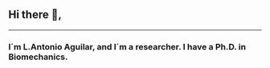 ## Hi there 👋,
---
### I´m L.Antonio Aguilar, and I´m a researcher. I have a Ph.D. in Biomechanics.
